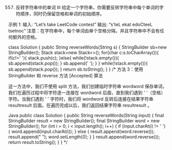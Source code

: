 557. 反转字符串中的单词 III
给定一个字符串，你需要反转字符串中每个单词的字符顺序，同时仍保留空格和单词的初始顺序。

示例 1:
输入: “Let’s take LeetCode contest”
输出: “s’teL ekat edoCteeL tsetnoc”
注意：在字符串中，每个单词由单个空格分隔，并且字符串中不会有任何额外的空格。

class Solution {
    public String reverseWords(String s) {
        StringBuilder sb=new StringBuilder();
        Stack<Character> stack=new Stack<>();
        for(char c:s.toCharArray()){
            if(c!=' '){
                stack.push(c);
            }else{
                while(!stack.empty()){
                    sb.append(stack.pop());
                }
                sb.append(' ');
            }
        }
        while(!stack.empty()){
            sb.append(stack.pop());
        }
        return sb.toString();
    }
}
/*
方法 3：使用 StringBuilder 和 reverse 方法 [Accepted]
算法

这一方法中，我们不使用 split 方法，我们创建临时字符串 wordword 保存单词，我们在遍历过程中将字符逐一连接在 wordword 后面，直到我们遇到 ' '（空格） 字符。当我们遇到 ' ' 字符时，我们将 wordword 反转后连接在结果字符串 resultresult 后面。在遍历完成以后，我们返回结果字符串 resultresult 。

Java
public class Solution {
    public String reverseWords(String input) {
        final StringBuilder result = new StringBuilder();
        final StringBuilder word = new StringBuilder();
        for (int i = 0; i < input.length(); i++) {
            if (input.charAt(i) != ' ') {
                word.append(input.charAt(i));
            } else {
                result.append(word.reverse());
                result.append(" ");
                word.setLength(0);
            }
        }
        result.append(word.reverse());
        return result.toString();
    }
}
*/
